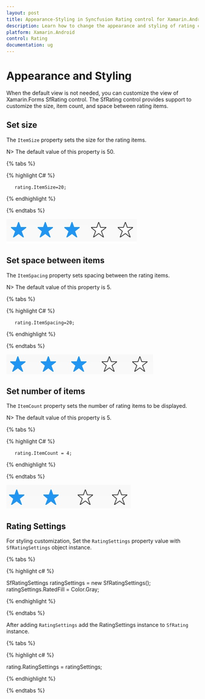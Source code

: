 ```yaml
---
layout: post
title: Appearance-Styling in Syncfusion Rating control for Xamarin.Android
description: Learn how to change the appearance and styling of rating control using ItemSize, ItemSpacing, ItemCount and customization properties.
platform: Xamarin.Android
control: Rating
documentation: ug
---
```


# Appearance and Styling

When the default view is not needed, you can customize the view of Xamarin.Forms SfRating control. The SfRating control provides support to customize the size, item count, and space between rating items.

## Set size

The `ItemSize` property sets the size for the rating items. 

N> The default value of this property is 50.

{% tabs %}

{% highlight C# %}

	   rating.ItemSize=20;

{% endhighlight %}

{% endtabs %}

![ Rating Item Size](images/layoutSize.jpg)
 
## Set space between items

The `ItemSpacing` property sets spacing between the rating items.

N> The default value of this property is 5.

{% tabs %}

{% highlight C# %}

	   rating.ItemSpacing=20;

{% endhighlight %}

{% endtabs %}

![Space between Rating Items](images/layoutSpace.jpg)
 
## Set number of items

The `ItemCount` property sets the number of rating items to be displayed.

N> The default value of this property is 5.

 {% tabs %}

{% highlight C# %}

	   rating.ItemCount = 4;

{% endhighlight %}

{% endtabs %}

![Rating item customization](images/fourStar.jpg)

## Rating Settings

For styling customization, Set the `RatingSettings` property value with `SfRatingSettings` object instance.

{% tabs %}

{% highlight c# %}

SfRatingSettings ratingSettings = new SfRatingSettings();
ratingSettings.RatedFill = Color.Gray;

{% endhighlight %}

{% endtabs %}

After adding `RatingSettings` add the RatingSettings instance to `SfRating` instance.

{% tabs %}

{% highlight c# %}

rating.RatingSettings = ratingSettings;

{% endhighlight %}

{% endtabs %}